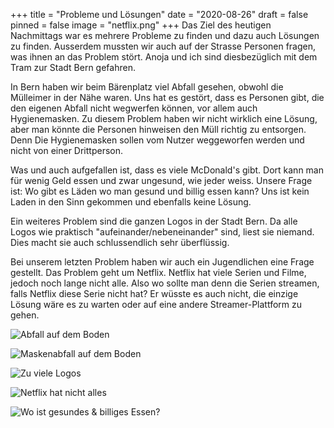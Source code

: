 +++
title = "Probleme und Lösungen"
date = "2020-08-26"
draft = false
pinned = false
image = "netflix.png"
+++
Das Ziel des heutigen Nachmittags war es mehrere Probleme zu finden und dazu auch Lösungen zu finden. Ausserdem mussten wir auch auf der Strasse Personen fragen, was ihnen an das Problem stört. Anoja und ich sind diesbezüglich mit dem Tram zur Stadt Bern gefahren.

In Bern haben wir beim Bärenplatz viel Abfall gesehen, obwohl die Mülleimer in der Nähe waren. Uns hat es gestört, dass es Personen gibt, die den eigenen Abfall nicht wegwerfen können, vor allem auch Hygienemasken. Zu diesem Problem haben wir nicht wirklich eine Lösung, aber man könnte die Personen hinweisen den Müll richtig zu entsorgen. Denn Die Hygienemasken sollen vom Nutzer weggeworfen werden und nicht von einer Drittperson.

Was und auch aufgefallen ist, dass es viele McDonald's gibt. Dort kann man für wenig Geld essen und zwar ungesund, wie jeder weiss. Unsere Frage ist: Wo gibt es Läden wo man gesund und billig essen kann? Uns ist kein Laden in den Sinn gekommen und ebenfalls keine Lösung.

Ein weiteres Problem sind die ganzen Logos in der Stadt Bern. Da alle Logos wie praktisch "aufeinander/nebeneinander" sind, liest sie niemand. Dies macht sie auch schlussendlich sehr überflüssig.

Bei unserem letzten Problem haben wir auch ein Jugendlichen eine Frage gestellt. Das Problem geht um Netflix. Netflix hat viele Serien und Filme, jedoch noch lange nicht alle. Also wo sollte man denn die Serien streamen, falls Netflix diese Serie nicht hat? Er wüsste es auch nicht, die einzige Lösung wäre es zu warten oder auf eine andere Streamer-Plattform zu gehen.

![Abfall auf dem Boden](microsoftteams-image.png)

![Maskenabfall auf dem Boden](microsoftteams-image-1-.png)

![Zu viele Logos](logos.png)

![Netflix hat nicht alles](netflix.png)

![Wo ist gesundes & billiges Essen?](mc-wo-ist-healthy-food.png)